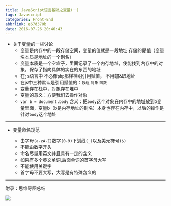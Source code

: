 ```yaml
---
title: JavaScript语言基础之变量(一)
tags: Javascript
categories: Front-End
abbrlink: e67d370b
date: 2016-07-26 20:46:43
---
```


- 关于变量的一些讨论
    - 变量是内存中的一段存储空间，变量的值就是一段地址 存储的是值（变量名本质是地址的一个别名）
    - 变量本质是一个空盒子，里面记录了一个内存地址，使能找到内存中的对象，保存了指向具体的实在的东西的地址
    - 在`js`语言中 不必像`php`那样神明引用赋值， 不用加&取地址
    - 在js中三种默认是引用赋值的：`数组` `对象` `函数`
    - 变量存在栈中，对象存在堆中
    - 变量的意义：方便我们去操作对象
    - `var b = document.body`  含义：把`body`这个对象在内存中的地址放到b变量里面，变量b（b是内存地址的别名）本身也存在内存中，以后的操作是针对`body`这个地址
<!--more-->
---

- 变量命名规范

  + 由字母`(a-zA-Z)`数字`(0-9)`下划线`(_)`以及美元符号`($)`
  + 不能由数字开头
  + 命名尽量用英文并且具有一定的含义
  + 如果有多个英文单词,后面单词的首字母大写
  + 不能使用关键字
  + 首字母不要大写，大写是有特殊含义的


---

附录：思维导图总结

![](http://7xq6al.com1.z0.glb.clouddn.com/JavaScript%20%E5%8F%98%E9%87%8F.gif)
